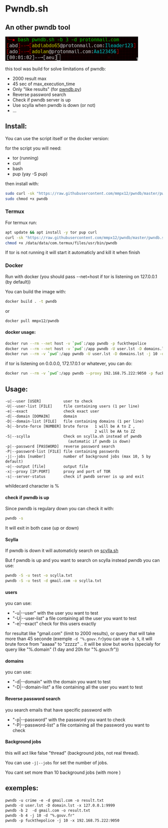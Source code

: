 # Pwndb.sh

## An other pwndb tool

![pwndb](pwndb.png)

this tool was build for solve limitations of pwndb:

- 2000 result max
- 45 sec of max_execution_time
- Only "like results" (for [pwndb.py](https://github.com/davidtavarez/pwndb))
- Reverse password search
- Check if pwndb server is up
- Use scylla when pwndb is down (or not)
- ...

## Install:

You can use the script itself or the docker version:

for the script you will need:

- tor (running)
- curl
- bash
- pup (yay -S pup)

then install with:

```sh
sudo curl -sk "https://raw.githubusercontent.com/mmpx12/pwndb/master/pwndb.sh" > /usr/bin/pwndb
sudo chmod +x pwndb
```

### Termux

For termux run:

```sh
apt update && apt install -y tor pup curl
curl -sk "https://raw.githubusercontent.com/mmpx12/pwndb/master/pwndb.sh" > /data/data/com.termux/files/usr/bin/pwndb
chmod +x /data/data/com.termux/files/usr/bin/pwndb
```

If tor is not running it will start it automaticly and kill it when finish

### Docker

Run with docker (you should pass --net=host if tor is listening on 127.0.0.1 (by default))

You can build the image with:

```sh
docker build . -t pwndb
```

or

```sh
docker pull mmpx12/pwndb
```

#### docker usage:

```sh
docker run --rm --net host -v `pwd`:/app pwndb -p fuckthepolice
docker run --rm --net host -v `pwd`:/app pwndb -U user.lst -D domains.lst -j 10 -o result.txt
docker run --rm -v `pwd`:/app pwndb -U user.lst -D domains.lst -j 10 -o result.txt -x 192.168.75.123:9050
```

if tor is listening on 0.0.0.0, 172.17.0.1 or whatever, you can do:

```sh
docker run --rm -v `pwd`:/app pwndb --proxy 192.168.75.222:9050 -p fuckthepopo -o pass.lst
```

## Usage:

```
-u|--user [USER]          user to check
-U|--user-list [FILE]     file containing users (1 per line)
-e|--exact                check exact user
-d|--domain [DOMAIN]      domain
-D|--domain-list [FILE]   file containing domains (1 per line)
-b|--brute-force [NUMBER] brute force   1 will be A to Z ,
                                        2 will be AA to ZZ
-S|--scylla               Check on scylla.sh instead of pwndb
                            (automatic if pwndb is down)
-p|--password [PASSWORD]  reverse password search
-P|--password-list [FILE] file containing passwords
-j|--jobs [number]        number of background jobs (max 10, 5 by default)
-o|--output [file]        output file
-x|--proxy [IP:PORT]      proxy and port of TOR
-s|--server-status        check if pwndb server is up and exit
```

whildecard character is %


#### check if pwndb is up 

Since pwndb is regulary down you can check it with:

```sh
pwndb -s
```

It will exit in both case (up or down)


#### Scylla

If pwndb is down it will automaticly search on [scylla.sh](https://scylla.sh/api)

But f pwndb is up and you want to search on scylla instead pwndb you can use:

```sh
pwndb -S -u test -o scylla.txt
pwndb -S -u test -d gmail.com -o scylla.txt
```

#### users


you can use:

- "-u|--user" with the user you want to test
- "-U|--user-list" a file containing all the user you want to test
- "-e|--exact" check for this users exactly

for resultat like "gmail.com" (limit to 2000 results),
or query that will take more than 45 seconde (exemple `-d "%.gouv.fr`)you can use `-b 5`, it will brute force from "aaaaa" to "zzzzz" .. it will be slow but works (specialy for query like "%.domain" (1 day and 20h for "%.gouv.fr"))


#### domains


you can use:

- "-d|--domain" with the domain you want to test
- "-D|--domain-list" a file containing all the user you want to test


#### Reverse password search

you search emails that have specific password with

- "-p|--password" with the password you want to check
- "-P|--password-list" a file containing all the password you want to check


#### Background jobs


this will act like false "thread" (background jobs, not real thread).

You can use `-j|--jobs` for set the number of jobs.

You cant set more than 10 background jobs (with more )
 


## exemples:

```
pwndb -u crime -e -d gmail.com -o result.txt
pwndb -U user.lst -D domain.lst -x 127.0.0.1:9999
pwndb -b 2  -d gmail.com -o result.txt
pwndb -b 4 -j 10 -d "%.gouv.fr"
pwndb -p fuckthepolice -j 10 -x 192.168.75.222:9050
```


